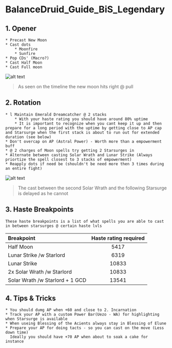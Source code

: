 # BalanceDruid_Guide_BiS_Legendary

## 1. Opener
    * Precast New Moon
    * Cast dots
        * Moonfire 
        * Sunfire 
    * Pop CDs' (Macro?)
    * Cast Half Moon
    * Cast Full moon

![alt text](https://github.itu.dk/laul/Guides/blob/master/Img/Opener_Timeline.PNG)
> As seen on the timeline the new moon hits right @ pull 

## 2. Rotation
    * l Maintain Emerald Dreamcatcher @ 2 stacks
        * With your haste rating you should have around 80% uptime
        * It is important to recognize when you cant keep it up and then prepare for a long period with the uptime by getting close to AP cap and Starsurge when the first stack is about to run out for extended duration (see below)
    * Don't overcap on AP (Astral Power) - Worth more than a empowerment buff
    * @ 2 charges of Moon spells try getting 2 Starsurges in
    * Alternate between casting Solar Wrath and Lunar Strike (Always priortize the spell closest to 3 stacks of empowerment)
    * Reapply dots if need be (shouldn't be need more then 3 times during an entire fight)

![alt text](https://github.itu.dk/laul/Guides/blob/master/Img/DreamCatcher_Uptime.PNG)
>The cast between the second Solar Wrath and the following Starsurge is delayed as he cannot 

## 3. Haste Breakpoints


    These haste breakpoints is a list of what spells you are able to cast in between starsurges @ certain haste lvls

Breakpoint | Haste rating required
    :----------|:--------------------:
    Half Moon | 5417
    Lunar Strike /w Starlord |6319
    Lunar Strike | 10833
    2x Solar Wrath /w Starlord |10833
    Solar Wrath /w Starlord + 1 GCD | 13541

## 4. Tips & Tricks
    * You should dumg AP when +60 and close to 2. Incarnation 
    * Track your AP with a custom Power Bar(Uezo - WA) for highlighting when Starsurge is available 
    * When useing Blessing of the Acients always stay in Blessing of Elune
    * Prepare your AP for doing tacts - so you can cast on the move (Less down time)
      Ideally you should have +70 AP when about to soak a cake for instance